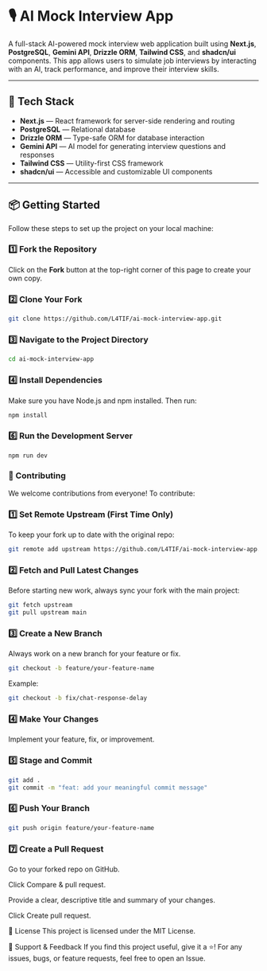 # 🎙️ AI Mock Interview App

A full-stack AI-powered mock interview web application built using **Next.js**, **PostgreSQL**, **Gemini API**, **Drizzle ORM**, **Tailwind CSS**, and **shadcn/ui** components. This app allows users to simulate job interviews by interacting with an AI, track performance, and improve their interview skills.

---

## 🚀 Tech Stack

- **Next.js** — React framework for server-side rendering and routing  
- **PostgreSQL** — Relational database  
- **Drizzle ORM** — Type-safe ORM for database interaction  
- **Gemini API** — AI model for generating interview questions and responses  
- **Tailwind CSS** — Utility-first CSS framework  
- **shadcn/ui** — Accessible and customizable UI components  

---

## 📦 Getting Started

Follow these steps to set up the project on your local machine:

### 1️⃣ Fork the Repository

Click on the **Fork** button at the top-right corner of this page to create your own copy.

### 2️⃣ Clone Your Fork

```bash
git clone https://github.com/L4TIF/ai-mock-interview-app.git
```

### 3️⃣ Navigate to the Project Directory

```bash
cd ai-mock-interview-app
```

### 4️⃣ Install Dependencies
Make sure you have Node.js and npm installed. Then run:

```bash
npm install
```

### 6️⃣ Run the Development Server

```bash
npm run dev
```

### 🌱 Contributing
We welcome contributions from everyone! To contribute:

### 1️⃣ Set Remote Upstream (First Time Only)
To keep your fork up to date with the original repo:

```bash
git remote add upstream https://github.com/L4TIF/ai-mock-interview-app.git
```

### 2️⃣ Fetch and Pull Latest Changes
Before starting new work, always sync your fork with the main project:

```bash
git fetch upstream
git pull upstream main
```

### 3️⃣ Create a New Branch
Always work on a new branch for your feature or fix.

```bash
git checkout -b feature/your-feature-name
```

Example:

```bash
git checkout -b fix/chat-response-delay
```

### 4️⃣ Make Your Changes
Implement your feature, fix, or improvement.

### 5️⃣ Stage and Commit

```bash
git add .
git commit -m "feat: add your meaningful commit message"
```

### 6️⃣ Push Your Branch

```bash
git push origin feature/your-feature-name
```

### 7️⃣ Create a Pull Request
Go to your forked repo on GitHub.

Click Compare & pull request.

Provide a clear, descriptive title and summary of your changes.

Click Create pull request.

📃 License
This project is licensed under the MIT License.

📢 Support & Feedback
If you find this project useful, give it a ⭐️!
For any issues, bugs, or feature requests, feel free to open an Issue.


